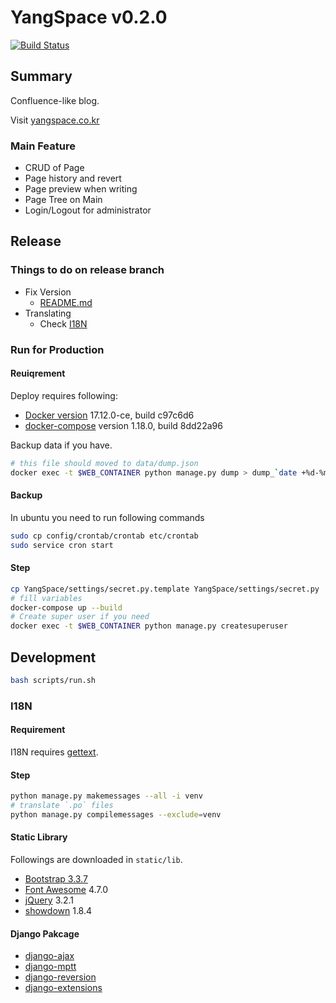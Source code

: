 # YangSpace v0.2.0
[![Build Status](https://travis-ci.org/kingsj0405/YangSpace.svg?branch=master)](https://travis-ci.org/kingsj0405/YangSpace)

## Summary

Confluence-like blog.

Visit [yangspace.co.kr](http://yangspace.co.kr)

### Main Feature

- CRUD of Page
- Page history and revert
- Page preview when writing
- Page Tree on Main
- Login/Logout for administrator

## Release

### Things to do on release branch

- Fix Version
    - [README.md](README.md)
- Translating
    - Check [I18N](#i18n)

### Run for Production

#### Reuiqrement

Deploy requires following:
- [Docker version](https://www.docker.com/) 17.12.0-ce, build c97c6d6
- [docker-compose](https://docs.docker.com/compose/) version 1.18.0, build 8dd22a96

Backup data if you have.
```bash
# this file should moved to data/dump.json
docker exec -t $WEB_CONTAINER python manage.py dump > dump_`date +%d-%m-%Y"_"%H_%M_%S`.json
```

#### Backup

In ubuntu you need to run following commands

```bash
sudo cp config/crontab/crontab etc/crontab
sudo service cron start
```

#### Step

```bash
cp YangSpace/settings/secret.py.template YangSpace/settings/secret.py
# fill variables
docker-compose up --build
# Create super user if you need
docker exec -t $WEB_CONTAINER python manage.py createsuperuser
```

## Development

```bash
bash scripts/run.sh
```

### I18N

#### Requirement

I18N requires [gettext](https://mlocati.github.io/articles/gettext-iconv-windows.html).

#### Step

```bash
python manage.py makemessages --all -i venv
# translate `.po` files
python manage.py compilemessages --exclude=venv
```

#### Static Library

Followings are downloaded in `static/lib`.
- [Bootstrap 3.3.7](https://getbootstrap.com/docs/3.3/)
- [Font Awesome](http://fontawesome.io/) 4.7.0
- [jQuery](https://jquery.com/) 3.2.1
- [showdown](https://github.com/showdownjs/showdown) 1.8.4

#### Django Pakcage

- [django-ajax](https://github.com/yceruto/django-ajax)
- [django-mptt](https://github.com/django-mptt/django-mptt)
- [django-reversion](https://github.com/etianen/django-reversion)
- [django-extensions](https://github.com/django-extensions/django-extensions)
